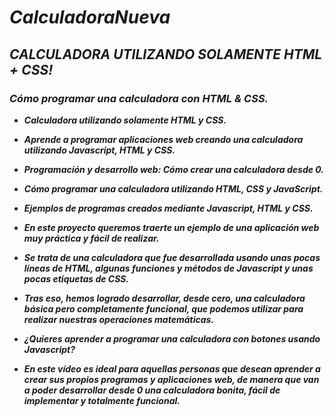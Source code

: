 # **_CalculadoraNueva_**

## **_CALCULADORA UTILIZANDO SOLAMENTE HTML + CSS!_**

### **_Cómo programar una calculadora con HTML & CSS._**

- **_Calculadora utilizando solamente HTML y CSS._**
  
- **_Aprende a programar aplicaciones web creando una calculadora utilizando Javascript, HTML y CSS._**

- **_Programación y desarrollo web: Cómo crear una calculadora desde 0._**

- **_Cómo programar una calculadora utilizando HTML, CSS y JavaScript._**

- **_Ejemplos de programas creados mediante Javascript, HTML y CSS._**

- **_En este proyecto queremos traerte un ejemplo de una aplicación web muy práctica y fácil de realizar._**

- **_Se trata de una calculadora que fue desarrollada usando unas pocas líneas de HTML, algunas funciones y métodos de Javascript y unas pocas etiquetas de CSS._**

- **_Tras eso, hemos logrado desarrollar, desde cero, una calculadora básica pero completamente funcional, que podemos utilizar para realizar nuestras operaciones matemáticas._**

- **_¿Quieres aprender a programar una calculadora con botones usando Javascript?_**

- **_En este vídeo es ideal para aquellas personas que desean aprender a crear sus propios programas y aplicaciones web, de manera que van a poder desarrollar desde 0 una calculadora bonita, fácil de implementar y totalmente funcional._**
